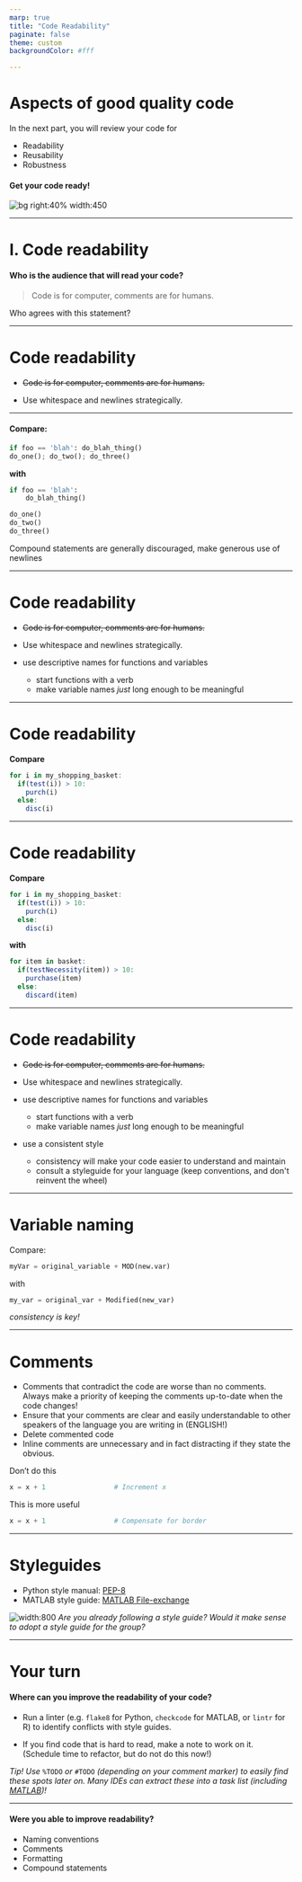 ```yaml
---
marp: true
title: "Code Readability"
paginate: false
theme: custom
backgroundColor: #fff

---
```


# <!-- fit -->Aspects of good quality code 
 
In the next part, you will review your code for

- Readability
- Reusability
- Robustness

#### Get your code ready!

![bg right:40% width:450](img/wtfs_per_minute_thumb.jpg)

---

# I. Code readability
#### Who is the audience that will read your code?

>Code is for computer, comments are for humans.

Who agrees with this statement?

---

# Code readability

- ~~Code is for computer, comments are for humans.~~

- Use whitespace and newlines strategically.

---

#### Compare:

```python
if foo == 'blah': do_blah_thing()
do_one(); do_two(); do_three()
```
**with**
```python
if foo == 'blah':
    do_blah_thing()

do_one()
do_two()
do_three()
```

Compound statements are generally discouraged, make generous use of newlines

---

# Code readability

- ~~Code is for computer, comments are for humans.~~

- Use whitespace and newlines strategically.

- use descriptive names for functions and variables
  - start functions with a verb
  - make variable names _just_ long enough to be meaningful

---

# Code readability
**Compare**

```r
for i in my_shopping_basket:
  if(test(i)) > 10:
    purch(i)
  else:
    disc(i)
```

---

# Code readability
**Compare**

```r
for i in my_shopping_basket:
  if(test(i)) > 10:
    purch(i)
  else:
    disc(i)
```
**with**
```r
for item in basket:
  if(testNecessity(item)) > 10:
    purchase(item)
  else:
    discard(item)
```

---

# Code readability

- ~~Code is for computer, comments are for humans.~~

- Use whitespace and newlines strategically.

- use descriptive names for functions and variables
  - start functions with a verb
  - make variable names _just_ long enough to be meaningful

- use a consistent style 
  - consistency will make your code easier to understand and maintain
  - consult a styleguide for your language (keep conventions, and don't reinvent the wheel)
  
---

# Variable naming
Compare:

```python
myVar = original_variable + MOD(new.var)
```
with

```python
my_var = original_var + Modified(new_var)
```
_consistency is key!_

---

# Comments
- Comments that contradict the code are worse than no comments. Always make a priority of keeping the comments up-to-date when the code changes! 
- Ensure that your comments are clear and easily understandable to other speakers of the language you are writing in (ENGLISH!)
- Delete commented code 
- Inline comments are unnecessary and in fact distracting if they state the obvious. 

Don’t do this
```python
x = x + 1                 # Increment x
```
This is more useful
```python
x = x + 1                 # Compensate for border
```

---

# Styleguides

- Python style manual: [PEP-8](https://www.python.org/dev/peps/pep-0008/)
- MATLAB style guide: [MATLAB File-exchange](http://cnl.sogang.ac.kr/cnlab/lectures/programming/matlab/Richard_Johnson-MatlabStyle2_book.pdf)

![width:800](https://imgs.xkcd.com/comics/code_quality.png)
_Are you already following a style guide? 
Would it make sense to adopt a style guide for the group?_

---

# Your turn

#### Where can you improve the readability of your code?

- Run a linter (e.g. `flake8` for Python, `checkcode` for MATLAB, or `lintr` for R) to identify conflicts with style guides.
  
- If you find code that is hard to read, make a note to work on it.
(Schedule time to refactor, but do not do this now!)

_Tip! Use_ `%TODO` _or_ `#TODO` _(depending on your comment marker) to easily find these spots later on. Many IDEs can extract these into a task list (including [MATLAB](https://nl.mathworks.com/help/matlab/matlab_prog/add-reminders-to-files.html))!_

---
#### Were you able to improve readability?
- Naming conventions
- Comments
- Formatting
- Compound statements